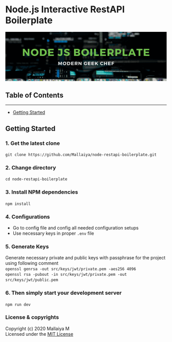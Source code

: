 # Node.js Interactive RestAPI Boilerplate 

![](src/modules/assets/images/codegeekchef.png)

## Table of Contents
------------------ 

- [Getting Started](#getting-started)

## Getting Started

### 1. Get the latest clone
```git clone https://github.com/Mallaiya/node-restapi-boilerplate.git```

### 2. Change directory
```cd node-restapi-boilerplate```

### 3. Install NPM dependencies
```npm install```

### 4. Configurations
* Go to config file and config all needed configuration setups
* Use necessary keys in proper `.env` file

### 5. Generate Keys
Generate necessary private and public keys with passphrase for the project using following comment\
```openssl genrsa -out src/keys/jwt/private.pem -aes256 4096```\
```openssl rsa -pubout -in src/keys/jwt/private.pem -out src/keys/jwt/public.pem ```

### 6. Then simply start your development server
```npm run dev```

### License & copyrights
Copyright (c) 2020 Mallaiya M\
Licensed under the [MIT License](LICENSE)

